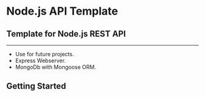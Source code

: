 # Node.js API Template

## Template for Node.js REST API
---
* Use for future projects.
* Express Webserver.
* MongoDb with Mongoose ORM.

## Getting Started

